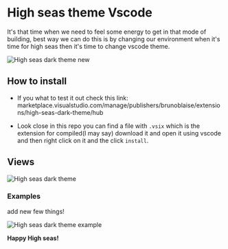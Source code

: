 # High seas theme Vscode

It's that time when we need to feel some energy to get in that mode of building, best way we can do this is by changing our environment when it's time for high seas then it's time to change vscode theme.

![High seas dark theme new](https://cloud-1s4mfgacx-hack-club-bot.vercel.app/0extension__high_seas_dark_theme_-_high-seas-dark-theme_-_visual_studio_code_21_12_2024_2_09_46_pm.png)

## How to install

- If you what to test it out check this link: marketplace.visualstudio.com/manage/publishers/brunoblaise/extensions/high-seas-dark-theme/hub

- Look close in this repo you can find a file with `.vsix` which is the extension for compiled(I may say) download it and open it using vscode and then right click on it and the click `install`. 

## Views
![High seas dark theme](https://cloud-f6sdagpnq-hack-club-bot.vercel.app/0.gitignore_-_high-seas-dark-theme_-_visual_studio_code_13_12_2024_10_11_46_pm.png)

### Examples

add new few things!

![High seas dark theme example](https://cloud-r9gbcamxq-hack-club-bot.vercel.app/0main.rs_-_ysws_examples_-_visual_studio_code_21_12_2024_2_15_50_pm.png)


**Happy High seas!**